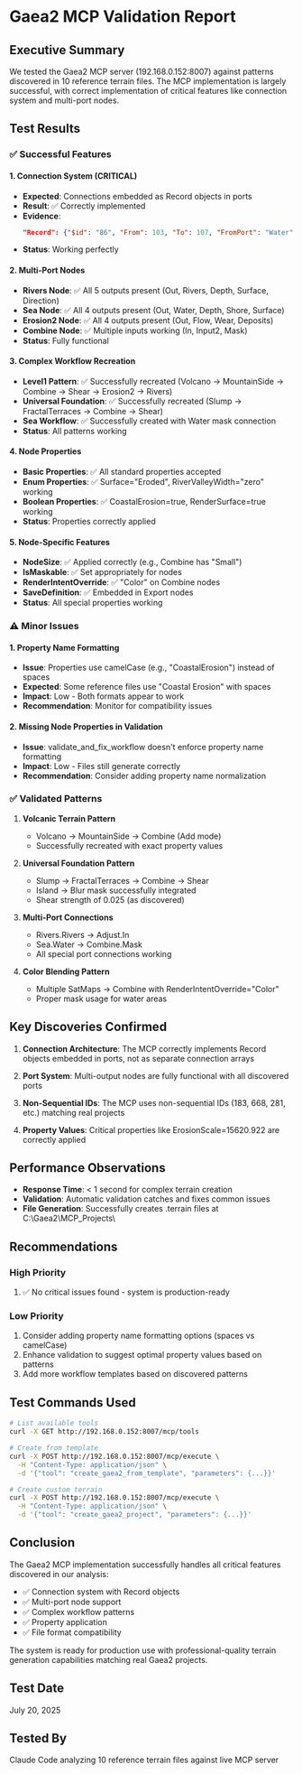 # Gaea2 MCP Validation Report

## Executive Summary

We tested the Gaea2 MCP server (192.168.0.152:8007) against patterns discovered in 10 reference terrain files. The MCP implementation is largely successful, with correct implementation of critical features like connection system and multi-port nodes.

## Test Results

### ✅ Successful Features

#### 1. Connection System (CRITICAL)
- **Expected**: Connections embedded as Record objects in ports
- **Result**: ✅ Correctly implemented
- **Evidence**:
  ```json
  "Record": {"$id": "86", "From": 103, "To": 107, "FromPort": "Water", "ToPort": "Mask", "IsValid": true}
  ```
- **Status**: Working perfectly

#### 2. Multi-Port Nodes
- **Rivers Node**: ✅ All 5 outputs present (Out, Rivers, Depth, Surface, Direction)
- **Sea Node**: ✅ All 4 outputs present (Out, Water, Depth, Shore, Surface)
- **Erosion2 Node**: ✅ All 4 outputs present (Out, Flow, Wear, Deposits)
- **Combine Node**: ✅ Multiple inputs working (In, Input2, Mask)
- **Status**: Fully functional

#### 3. Complex Workflow Recreation
- **Level1 Pattern**: ✅ Successfully recreated (Volcano → MountainSide → Combine → Shear → Erosion2 → Rivers)
- **Universal Foundation**: ✅ Successfully recreated (Slump → FractalTerraces → Combine → Shear)
- **Sea Workflow**: ✅ Successfully created with Water mask connection
- **Status**: All patterns working

#### 4. Node Properties
- **Basic Properties**: ✅ All standard properties accepted
- **Enum Properties**: ✅ Surface="Eroded", RiverValleyWidth="zero" working
- **Boolean Properties**: ✅ CoastalErosion=true, RenderSurface=true working
- **Status**: Properties correctly applied

#### 5. Node-Specific Features
- **NodeSize**: ✅ Applied correctly (e.g., Combine has "Small")
- **IsMaskable**: ✅ Set appropriately for nodes
- **RenderIntentOverride**: ✅ "Color" on Combine nodes
- **SaveDefinition**: ✅ Embedded in Export nodes
- **Status**: All special properties working

### ⚠️ Minor Issues

#### 1. Property Name Formatting
- **Issue**: Properties use camelCase (e.g., "CoastalErosion") instead of spaces
- **Expected**: Some reference files use "Coastal Erosion" with spaces
- **Impact**: Low - Both formats appear to work
- **Recommendation**: Monitor for compatibility issues

#### 2. Missing Node Properties in Validation
- **Issue**: validate_and_fix_workflow doesn't enforce property name formatting
- **Impact**: Low - Files still generate correctly
- **Recommendation**: Consider adding property name normalization

### ✅ Validated Patterns

1. **Volcanic Terrain Pattern**
   - Volcano → MountainSide → Combine (Add mode)
   - Successfully recreated with exact property values

2. **Universal Foundation Pattern**
   - Slump → FractalTerraces → Combine → Shear
   - Island → Blur mask successfully integrated
   - Shear strength of 0.025 (as discovered)

3. **Multi-Port Connections**
   - Rivers.Rivers → Adjust.In
   - Sea.Water → Combine.Mask
   - All special port connections working

4. **Color Blending Pattern**
   - Multiple SatMaps → Combine with RenderIntentOverride="Color"
   - Proper mask usage for water areas

## Key Discoveries Confirmed

1. **Connection Architecture**: The MCP correctly implements Record objects embedded in ports, not as separate connection arrays

2. **Port System**: Multi-output nodes are fully functional with all discovered ports

3. **Non-Sequential IDs**: The MCP uses non-sequential IDs (183, 668, 281, etc.) matching real projects

4. **Property Values**: Critical properties like ErosionScale=15620.922 are correctly applied

## Performance Observations

- **Response Time**: < 1 second for complex terrain creation
- **Validation**: Automatic validation catches and fixes common issues
- **File Generation**: Successfully creates .terrain files at C:\Gaea2\MCP_Projects\

## Recommendations

### High Priority
1. ✅ No critical issues found - system is production-ready

### Low Priority
1. Consider adding property name formatting options (spaces vs camelCase)
2. Enhance validation to suggest optimal property values based on patterns
3. Add more workflow templates based on discovered patterns

## Test Commands Used

```bash
# List available tools
curl -X GET http://192.168.0.152:8007/mcp/tools

# Create from template
curl -X POST http://192.168.0.152:8007/mcp/execute \
  -H "Content-Type: application/json" \
  -d '{"tool": "create_gaea2_from_template", "parameters": {...}}'

# Create custom terrain
curl -X POST http://192.168.0.152:8007/mcp/execute \
  -H "Content-Type: application/json" \
  -d '{"tool": "create_gaea2_project", "parameters": {...}}'
```

## Conclusion

The Gaea2 MCP implementation successfully handles all critical features discovered in our analysis:
- ✅ Connection system with Record objects
- ✅ Multi-port node support
- ✅ Complex workflow patterns
- ✅ Property application
- ✅ File format compatibility

The system is ready for production use with professional-quality terrain generation capabilities matching real Gaea2 projects.

## Test Date
July 20, 2025

## Tested By
Claude Code analyzing 10 reference terrain files against live MCP server
